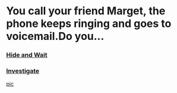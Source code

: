 # You call your friend Marget, the phone keeps ringing and goes to voicemail.Do you...

### [Hide and Wait](hide-wait/hide-wait.md)
### [Investigate](../../investigate/investigate.md)

[pic](https://encrypted-tbn0.gstatic.com/images?q=tbn:ANd9GcRmMvq-e-TD1gNUH3hwdP7lU2sDLT1Ot4MIvs3t_NKViNPfcG6Q8g&s)
